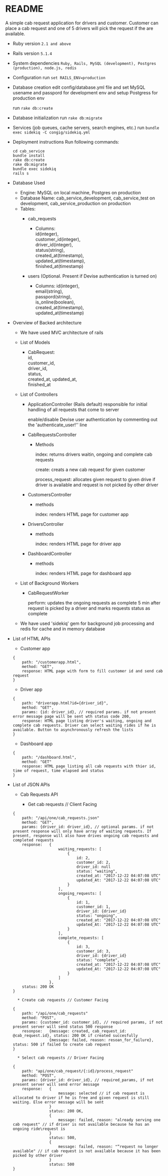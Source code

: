 # README

A simple cab request application for drivers and customer. Customer can place a cab request and one of 5 drivers will pick the request if the are available. 

* Ruby version
	```2.1 and above```

* Rails version
	```5.1.4```

* System dependencies
	```Ruby, Rails, MySQL (development), Postgres (production), node.js, redis```

* Configuration
	run ```set RAILS_ENV=production```

* Database creation
	edit config/database.yml file and set MySQL usename and passpord for development env and setup Postgress for production env
	
	run ```rake db:create```

* Database initialization
	run ```rake db:migrate```
	
* Services (job queues, cache servers, search engines, etc.)
	run ```bundle exec sidekiq -C congig/sidekiq.yml```

* Deployment instructions
	Run following commands:

	```git clone "https://bitbucket.org/prenit/cab_service"
	cd cab_service
	bundle install
	rake db:create
	rake db:migrate
	bundle exec sidekiq
	rails s
	```

* Database Used
	* Engine: MySQL on local machine, Postgres on production
	* Database Name: cab_service_development, cab_service_test on development, cab_service_production on production
	* Tables: 
		* cab_requests 
			* Columns:   
			id(integer),  
			 customer_id(integer),  
			  driver_id(integer),  
			   status(string),  
			    created_at(timestamp),  
			     updated_at(timestamp),  
			      finished_at(timestamp)  

		* users (Optional. Present if Devise authentication is turned on)
			* Columns: id(integer),  
			            email(string),  
			             passpord(string),  
			              is_online(boolean),  
			               created_at(timestamp),  
			                updated_at(timestamp)  

* Overview of Backed architecture
	
	* We have used MVC architecture of rails 

	* List of Models

		* CabRequest:  
			id,  
			customer_id,  
			driver_id,  
			status,  
			created_at,
			updated_at,  
			finished_at

	* List of Controllers

		* ApplicationController (Rails default) responsible for initial handling of all requests that come to server
			
			enable/disable Devise user authentication by commenting out the 'authenticate_user!'' line
		
		* CabRequestsController

			* Methods

				index: returns drivers waitin, ongoing and complete cab requests  
				
				create: creats a new cab request for given customer  
				
				process_request: allocates given request to given drive if driver is available and request is not picked by other driver

		* CustomersController

			* methods

				index: renders HTML page for customer app			

		* DriversController

			* methods

				index: renders HTML page for driver app			

		* DashboardController

			* methods

				index: renders HTML page for dashboard app							

	* List of Background Workers

		* CabRequestWorker

			perform: updates the ongoing requests as complete 5 min after request is picked by a driver and marks requests status as complete

    * We have used 'sidekiq' gem for background job processing and redis for cache and in memory database


* List of HTML APIs

	* Customer app

	```
	{	
		path: "/customerapp.html",
		method: "GET",
		response: HTML page with form to fill customer id and send cab request
	}
	```

	* Driver app

	```
	{
		path: "driverapp.html?id={driver_id}",
		method: "GET",
		params: {id: driver_id}, // required params. if not present error message page will be sent wth status code 200,
		response: HTML page listing driver's waiting, ongoing and complete cab requests. Driver can select waiting rides if he is available. Button to asynchronously refresh the lists
	}
	```

	* Dashboard app

    ```
    {
    	path: "/dashboard.html",
		method: "GET"
		response: HTML page listing all cab requests with thier id, time of request, time elapsed and status
	}
    ```

* List of JSON APIs
	
	* Cab Requests API
	
	    * Get cab requests // Client Facing

	```
	{
		path: "/api/one/cab_requests.json"
		method: "GET",
		params: {driver_id: driver_id}, // optional params. if not present response will only have array of waiting requests. If present, response will also have drives ongoing cab requests and completed requests
		response: 	{
						waiting_requests: [
							{
								id: 2,
								customer_id: 2,
								driver_id: null
								status: "waiting",
								created_at: "2017-12-22 04:07:08 UTC"
								updated_At: "2017-12-22 04:07:08 UTC"
							}
						],
						ongoing_requests: [
							{
								id: 1,
								customer_id: 1,
								driver_id: {driver_id}
								status: "ongoing",
								created_at: "2017-12-22 04:07:08 UTC"
								updated_At: "2017-12-22 04:07:08 UTC"	
							}
						],
						complete_requests: [
							{
								id: 3,
								customer_id: 3,
								driver_id: {driver_id}
								status: "complete",
								created_at: "2017-12-22 04:07:08 UTC"
								updated_At: "2017-12-22 04:07:08 UTC"	
							}
						]
					},
		status: 200 OK
	}
	```

		* Create cab requests // Customer Facing

	```
	{
		path: "/api/one/cab_requests"			
		method: "POST",
		params: {customer_id: customer_id}, // required params, if not present server will send status 500 response
		resonpse: 	{message: created, cab_request_id: @cab_request.id}, status: 200 OK if created succesfully 
					{message: failed, reason: resoan_for_failure}, status: 500 if failed to create cab request
	}				
	```

		* Select cab requests // Driver Facing

	```
	{
		path: "api/one/cab_request/{:id}/process_request"
		method: "POST",
		params: {driver_id: driver_id}, // required_params, if not present server will send error message
		response: 	{			
						message: selected // if cab request is allocated to driver if he is free and given request is still waiting. Else error message will be sent
					}
					status: 200 OK,
					{			
						message: failed, reason: "already serving one cab request" // if driver is not available because he has an ongoing ride\request is 
					}
					status: 500,
					{			
						message: failed, reason: "“request no longer available" // if cab request is not available because it has been picked by other driver
					}
					status: 500
	}
	```	